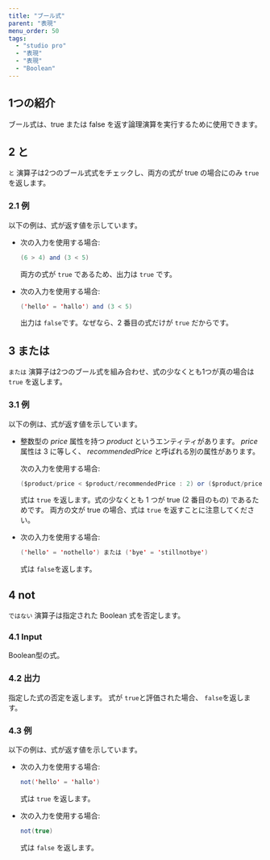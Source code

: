 ```yaml
---
title: "ブール式"
parent: "表現"
menu_order: 50
tags:
  - "studio pro"
  - "表現"
  - "表現"
  - "Boolean"
---
```


## 1つの紹介

ブール式は、true または false を返す論理演算を実行するために使用できます。

## 2 と

`と` 演算子は2つのブール式式をチェックし、両方の式が true の場合にのみ `true` を返します。

### 2.1 例

以下の例は、式が返す値を示しています。

* 次の入力を使用する場合:

    ```java
    (6 > 4) and (3 < 5)
    ```

    両方の式が `true` であるため、出力は `true` です。

* 次の入力を使用する場合:

    ```java
    ('hello' = 'hallo') and (3 < 5)
    ```

    出力は `false`です。なぜなら、2 番目の式だけが `true` だからです。

## 3 または

`または` 演算子は2つのブール式を組み合わせ、式の少なくとも1つが真の場合は `true` を返します。

### 3.1 例

以下の例は、式が返す値を示しています。

* 整数型の *price* 属性を持つ *product* というエンティティがあります。 *price* 属性は 3 に等しく、 *recommendedPrice* と呼ばれる別の属性があります。

    次の入力を使用する場合:

    ```java
    ($product/price < $product/recommendedPrice : 2) or ($product/price     > 0)
    ```

    式は `true` を返します。式の少なくとも 1 つが true (2 番目のもの) であるためです。 両方の文が true の場合、式は `true` を返すことに注意してください。

* 次の入力を使用する場合:

    ```java
    ('hello' = 'nothello') または ('bye' = 'stillnotbye')
    ```

    式は `false`を返します。

## 4 not

`ではない` 演算子は指定された Boolean 式を否定します。

### 4.1 Input

Boolean型の式。

### 4.2 出力

指定した式の否定を返します。 式が `true`と評価された場合、 `false`を返します。

### 4.3 例

以下の例は、式が返す値を示しています。

* 次の入力を使用する場合:

    ```java
    not('hello' = 'hallo')

    ```

    式は `true` を返します。


* 次の入力を使用する場合:

    ```java
    not(true)
    ```

    式は `false` を返します。



